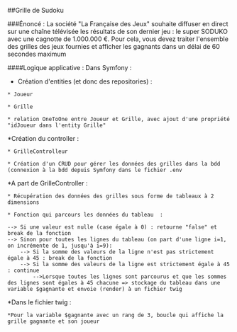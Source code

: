 ##Grille de Sudoku

###Énoncé :
La société "La Française des Jeux" souhaite diffuser en direct sur une chaîne télévisée les résultats de son dernier jeu : le super SODUKO avec une cagnotte de 1.000.000 €.
Pour cela, vous devez traiter l'ensemble des grilles des jeux fournies et afficher les gagnants dans un délai de 60 secondes maximum

####Logique applicative :
Dans Symfony :

* Création d'entities (et donc des repositories) :
  
`* Joueur`
  
`* Grille`
  
`* relation OneToOne entre Joueur et Grille, avec ajout d'une propriété "idJoueur dans l'entity Grille"`
  
*Création du controller :

`* GrilleControlleur`

`* Création d'un CRUD pour gérer les données des grilles dans la bdd (connexion à la bdd depuis Symfony dans le fichier .env`

*A part de GrilleController :

`* Récupération des données des grilles sous forme de tableaux à 2 dimensions`

`* Fonction qui parcours les données du tableau  :`

    --> Si une valeur est nulle (case égale à 0) : retourne "false" et break de la fonction
    --> Sinon pour toutes les lignes du tableau (on part d'une ligne i=1, on incrémente de 1, jusqu'à i=9):
        --> Si la somme des valeurs de la ligne n'est pas strictement égale à 45 : break de la fonction
        --> Si la somme des valeurs de la ligne est strictement égale à 45 : continue
            -->Lorsque toutes les lignes sont parcourus et que les sommes des lignes sont égales à 45 chacune => stockage du tableau dans une variable $gagnante et envoie (render) à un fichier twig

*Dans le fichier twig :

`*Pour la variable $gagnante avec un rang de 3, boucle qui affiche la grille gagnante et son joueur`
